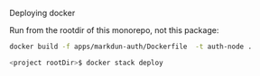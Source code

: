 Deploying docker

Run from the rootdir of this monorepo, not this package:

```bash
docker build -f apps/markdun-auth/Dockerfile  -t auth-node .
```

```bash
<project rootDir>$ docker stack deploy
```
